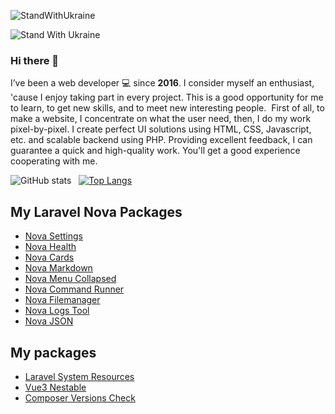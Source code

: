 ![StandWithUkraine](https://raw.githubusercontent.com/stepanenko3/StandWithUkraine/main/badges/StandWithUkraine.svg)

![Stand With Ukraine](https://raw.githubusercontent.com/stepanenko3/StandWithUkraine/main/banner2-direct.svg)

### Hi there 👋

I’ve been a web developer 💻 since **2016**. I consider myself an enthusiast, 'cause I enjoy taking part in every project. This is a good opportunity for me to learn, to get new skills, and to meet new interesting people.  First of all, to make a website, I concentrate on what the user need, then, I do my work pixel-by-pixel. I create perfect UI solutions using HTML, CSS, Javascript, etc. and scalable backend using PHP. Providing excellent feedback, I can guarantee a quick and high-quality work. You'll get a good experience cooperating with me.


<!--
**stepanenko3/stepanenko3** is a ✨ _special_ ✨ repository because its `README.md` (this file) appears on your GitHub profile.

Here are some ideas to get you started:

- 🔭 I’m currently working on ...
- 🌱 I’m currently learning ...
- 👯 I’m looking to collaborate on ...
- 🤔 I’m looking for help with ...
- 💬 Ask me about ...
- 📫 How to reach me: ...
- 😄 Pronouns: ...
- ⚡ Fun fact: ...
-->

![GitHub stats](https://github-readme-stats.vercel.app/api?username=stepanenko3&count_private=true&show_icons=true&theme=dark)&nbsp;&nbsp;&nbsp;[![Top Langs](https://github-readme-stats.vercel.app/api/top-langs/?username=stepanenko3&layout=compact&theme=dark)](https://github.com/maloun96/github-readme-stats)

## My Laravel Nova Packages

- [Nova Settings](https://github.com/stepanenko3/nova-settings.git)
- [Nova Health](https://github.com/stepanenko3/nova-health)
- [Nova Cards](https://github.com/stepanenko3/nova-cards)
- [Nova Markdown](https://github.com/stepanenko3/nova-markdown)
- [Nova Menu Collapsed](https://github.com/stepanenko3/nova-menu-collapsed)
- [Nova Command Runner](https://github.com/stepanenko3/nova-command-runner)
- [Nova Filemanager](https://github.com/stepanenko3/nova-filemanager)
- [Nova Logs Tool](https://github.com/stepanenko3/nova-logs-tool)
- [Nova JSON](https://github.com/stepanenko3/nova-json)


## My packages

- [Laravel System Resources](https://github.com/stepanenko3/laravel-system-resources)
- [Vue3 Nestable](https://github.com/stepanenko3/vue3-nestable)
- [Composer Versions Check](https://github.com/stepanenko3/composer-versions-check)
